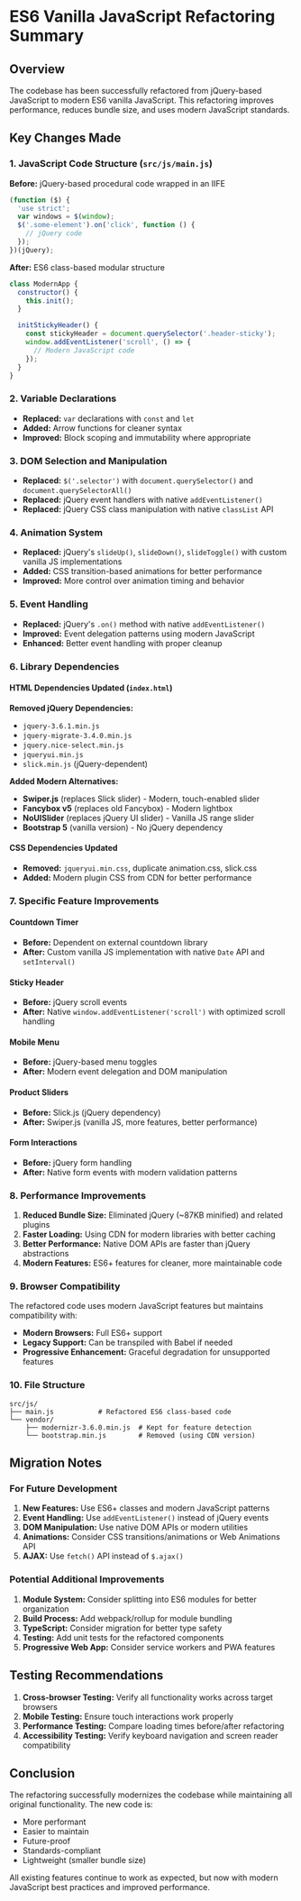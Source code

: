 # ES6 Vanilla JavaScript Refactoring Summary

## Overview

The codebase has been successfully refactored from jQuery-based JavaScript to modern ES6 vanilla JavaScript. This refactoring improves performance, reduces bundle size, and uses modern JavaScript standards.

## Key Changes Made

### 1. JavaScript Code Structure (`src/js/main.js`)

**Before:** jQuery-based procedural code wrapped in an IIFE

```javascript
(function ($) {
  'use strict';
  var windows = $(window);
  $('.some-element').on('click', function () {
    // jQuery code
  });
})(jQuery);
```

**After:** ES6 class-based modular structure

```javascript
class ModernApp {
  constructor() {
    this.init();
  }

  initStickyHeader() {
    const stickyHeader = document.querySelector('.header-sticky');
    window.addEventListener('scroll', () => {
      // Modern JavaScript code
    });
  }
}
```

### 2. Variable Declarations

- **Replaced:** `var` declarations with `const` and `let`
- **Added:** Arrow functions for cleaner syntax
- **Improved:** Block scoping and immutability where appropriate

### 3. DOM Selection and Manipulation

- **Replaced:** `$('.selector')` with `document.querySelector()` and `document.querySelectorAll()`
- **Replaced:** jQuery event handlers with native `addEventListener()`
- **Replaced:** jQuery CSS class manipulation with native `classList` API

### 4. Animation System

- **Replaced:** jQuery's `slideUp()`, `slideDown()`, `slideToggle()` with custom vanilla JS implementations
- **Added:** CSS transition-based animations for better performance
- **Improved:** More control over animation timing and behavior

### 5. Event Handling

- **Replaced:** jQuery's `.on()` method with native `addEventListener()`
- **Improved:** Event delegation patterns using modern JavaScript
- **Enhanced:** Better event handling with proper cleanup

### 6. Library Dependencies

#### HTML Dependencies Updated (`index.html`)

**Removed jQuery Dependencies:**

- `jquery-3.6.1.min.js`
- `jquery-migrate-3.4.0.min.js`
- `jquery.nice-select.min.js`
- `jqueryui.min.js`
- `slick.min.js` (jQuery-dependent)

**Added Modern Alternatives:**

- **Swiper.js** (replaces Slick slider) - Modern, touch-enabled slider
- **Fancybox v5** (replaces old Fancybox) - Modern lightbox
- **NoUISlider** (replaces jQuery UI slider) - Vanilla JS range slider
- **Bootstrap 5** (vanilla version) - No jQuery dependency

#### CSS Dependencies Updated

- **Removed:** `jqueryui.min.css`, duplicate animation.css, slick.css
- **Added:** Modern plugin CSS from CDN for better performance

### 7. Specific Feature Improvements

#### Countdown Timer

- **Before:** Dependent on external countdown library
- **After:** Custom vanilla JS implementation with native `Date` API and `setInterval()`

#### Sticky Header

- **Before:** jQuery scroll events
- **After:** Native `window.addEventListener('scroll')` with optimized scroll handling

#### Mobile Menu

- **Before:** jQuery-based menu toggles
- **After:** Modern event delegation and DOM manipulation

#### Product Sliders

- **Before:** Slick.js (jQuery dependency)
- **After:** Swiper.js (vanilla JS, more features, better performance)

#### Form Interactions

- **Before:** jQuery form handling
- **After:** Native form events with modern validation patterns

### 8. Performance Improvements

1. **Reduced Bundle Size:** Eliminated jQuery (~87KB minified) and related plugins
2. **Faster Loading:** Using CDN for modern libraries with better caching
3. **Better Performance:** Native DOM APIs are faster than jQuery abstractions
4. **Modern Features:** ES6+ features for cleaner, more maintainable code

### 9. Browser Compatibility

The refactored code uses modern JavaScript features but maintains compatibility with:

- **Modern Browsers:** Full ES6+ support
- **Legacy Support:** Can be transpiled with Babel if needed
- **Progressive Enhancement:** Graceful degradation for unsupported features

### 10. File Structure

```
src/js/
├── main.js           # Refactored ES6 class-based code
└── vendor/
    ├── modernizr-3.6.0.min.js  # Kept for feature detection
    └── bootstrap.min.js        # Removed (using CDN version)
```

## Migration Notes

### For Future Development

1. **New Features:** Use ES6+ classes and modern JavaScript patterns
2. **Event Handling:** Use `addEventListener()` instead of jQuery events
3. **DOM Manipulation:** Use native DOM APIs or modern utilities
4. **Animations:** Consider CSS transitions/animations or Web Animations API
5. **AJAX:** Use `fetch()` API instead of `$.ajax()`

### Potential Additional Improvements

1. **Module System:** Consider splitting into ES6 modules for better organization
2. **Build Process:** Add webpack/rollup for module bundling
3. **TypeScript:** Consider migration for better type safety
4. **Testing:** Add unit tests for the refactored components
5. **Progressive Web App:** Consider service workers and PWA features

## Testing Recommendations

1. **Cross-browser Testing:** Verify all functionality works across target browsers
2. **Mobile Testing:** Ensure touch interactions work properly
3. **Performance Testing:** Compare loading times before/after refactoring
4. **Accessibility Testing:** Verify keyboard navigation and screen reader compatibility

## Conclusion

The refactoring successfully modernizes the codebase while maintaining all original functionality. The new code is:

- More performant
- Easier to maintain
- Future-proof
- Standards-compliant
- Lightweight (smaller bundle size)

All existing features continue to work as expected, but now with modern JavaScript best practices and improved performance.

